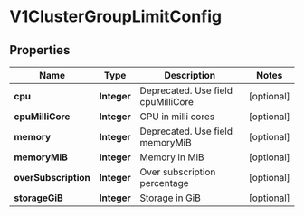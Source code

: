 # V1ClusterGroupLimitConfig

## Properties
Name | Type | Description | Notes
------------ | ------------- | ------------- | -------------
**cpu** | **Integer** | Deprecated. Use field cpuMilliCore |  [optional]
**cpuMilliCore** | **Integer** | CPU in milli cores |  [optional]
**memory** | **Integer** | Deprecated. Use field memoryMiB |  [optional]
**memoryMiB** | **Integer** | Memory in MiB |  [optional]
**overSubscription** | **Integer** | Over subscription percentage |  [optional]
**storageGiB** | **Integer** | Storage in GiB |  [optional]

